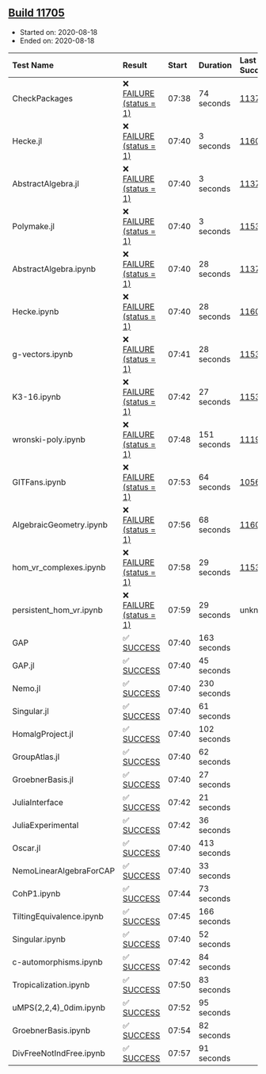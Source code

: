 ## [Build 11705](https://oscarci.mathematik.uni-kl.de/job/oscar/11705/)

* Started on: 2020-08-18
* Ended on: 2020-08-18

| Test Name    | Result | Start | Duration | Last Success | First Failure |
|:-------------|:-------|:------|:---------|:-------------|:--------------|
| CheckPackages | ❌ [FAILURE (status = 1)](https://oscarci.mathematik.uni-kl.de/job/oscar/11705/artifact/logs/build-11705/CheckPackages.log) | 07:38 | 74 seconds | [11376](https://oscarci.mathematik.uni-kl.de/job/oscar/11376/) | [11377](https://oscarci.mathematik.uni-kl.de/job/oscar/11377/) |
| Hecke.jl | ❌ [FAILURE (status = 1)](https://oscarci.mathematik.uni-kl.de/job/oscar/11705/artifact/logs/build-11705/Hecke.jl.log) | 07:40 | 3 seconds | [11602](https://oscarci.mathematik.uni-kl.de/job/oscar/11602/) | [11603](https://oscarci.mathematik.uni-kl.de/job/oscar/11603/) |
| AbstractAlgebra.jl | ❌ [FAILURE (status = 1)](https://oscarci.mathematik.uni-kl.de/job/oscar/11705/artifact/logs/build-11705/AbstractAlgebra.jl.log) | 07:40 | 3 seconds | [11376](https://oscarci.mathematik.uni-kl.de/job/oscar/11376/) | [11377](https://oscarci.mathematik.uni-kl.de/job/oscar/11377/) |
| Polymake.jl | ❌ [FAILURE (status = 1)](https://oscarci.mathematik.uni-kl.de/job/oscar/11705/artifact/logs/build-11705/Polymake.jl.log) | 07:40 | 3 seconds | [11532](https://oscarci.mathematik.uni-kl.de/job/oscar/11532/) | [11533](https://oscarci.mathematik.uni-kl.de/job/oscar/11533/) |
| AbstractAlgebra.ipynb | ❌ [FAILURE (status = 1)](https://oscarci.mathematik.uni-kl.de/job/oscar/11705/artifact/logs/build-11705/AbstractAlgebra.ipynb.log) | 07:40 | 28 seconds | [11376](https://oscarci.mathematik.uni-kl.de/job/oscar/11376/) | [11377](https://oscarci.mathematik.uni-kl.de/job/oscar/11377/) |
| Hecke.ipynb | ❌ [FAILURE (status = 1)](https://oscarci.mathematik.uni-kl.de/job/oscar/11705/artifact/logs/build-11705/Hecke.ipynb.log) | 07:40 | 28 seconds | [11602](https://oscarci.mathematik.uni-kl.de/job/oscar/11602/) | [11603](https://oscarci.mathematik.uni-kl.de/job/oscar/11603/) |
| g-vectors.ipynb | ❌ [FAILURE (status = 1)](https://oscarci.mathematik.uni-kl.de/job/oscar/11705/artifact/logs/build-11705/g-vectors.ipynb.log) | 07:41 | 28 seconds | [11532](https://oscarci.mathematik.uni-kl.de/job/oscar/11532/) | [11533](https://oscarci.mathematik.uni-kl.de/job/oscar/11533/) |
| K3-16.ipynb | ❌ [FAILURE (status = 1)](https://oscarci.mathematik.uni-kl.de/job/oscar/11705/artifact/logs/build-11705/K3-16.ipynb.log) | 07:42 | 27 seconds | [11532](https://oscarci.mathematik.uni-kl.de/job/oscar/11532/) | [11533](https://oscarci.mathematik.uni-kl.de/job/oscar/11533/) |
| wronski-poly.ipynb | ❌ [FAILURE (status = 1)](https://oscarci.mathematik.uni-kl.de/job/oscar/11705/artifact/logs/build-11705/wronski-poly.ipynb.log) | 07:48 | 151 seconds | [11192](https://oscarci.mathematik.uni-kl.de/job/oscar/11192/) | [11193](https://oscarci.mathematik.uni-kl.de/job/oscar/11193/) |
| GITFans.ipynb | ❌ [FAILURE (status = 1)](https://oscarci.mathematik.uni-kl.de/job/oscar/11705/artifact/logs/build-11705/GITFans.ipynb.log) | 07:53 | 64 seconds | [10566](https://oscarci.mathematik.uni-kl.de/job/oscar/10566/) | [10567](https://oscarci.mathematik.uni-kl.de/job/oscar/10567/) |
| AlgebraicGeometry.ipynb | ❌ [FAILURE (status = 1)](https://oscarci.mathematik.uni-kl.de/job/oscar/11705/artifact/logs/build-11705/AlgebraicGeometry.ipynb.log) | 07:56 | 68 seconds | [11602](https://oscarci.mathematik.uni-kl.de/job/oscar/11602/) | [11603](https://oscarci.mathematik.uni-kl.de/job/oscar/11603/) |
| hom_vr_complexes.ipynb | ❌ [FAILURE (status = 1)](https://oscarci.mathematik.uni-kl.de/job/oscar/11705/artifact/logs/build-11705/hom_vr_complexes.ipynb.log) | 07:58 | 29 seconds | [11532](https://oscarci.mathematik.uni-kl.de/job/oscar/11532/) | [11533](https://oscarci.mathematik.uni-kl.de/job/oscar/11533/) |
| persistent_hom_vr.ipynb | ❌ [FAILURE (status = 1)](https://oscarci.mathematik.uni-kl.de/job/oscar/11705/artifact/logs/build-11705/persistent_hom_vr.ipynb.log) | 07:59 | 29 seconds | unknown | unknown |
| GAP | ✅ [SUCCESS](https://oscarci.mathematik.uni-kl.de/job/oscar/11705/artifact/logs/build-11705/GAP.log) | 07:40 | 163 seconds |  |  |
| GAP.jl | ✅ [SUCCESS](https://oscarci.mathematik.uni-kl.de/job/oscar/11705/artifact/logs/build-11705/GAP.jl.log) | 07:40 | 45 seconds |  |  |
| Nemo.jl | ✅ [SUCCESS](https://oscarci.mathematik.uni-kl.de/job/oscar/11705/artifact/logs/build-11705/Nemo.jl.log) | 07:40 | 230 seconds |  |  |
| Singular.jl | ✅ [SUCCESS](https://oscarci.mathematik.uni-kl.de/job/oscar/11705/artifact/logs/build-11705/Singular.jl.log) | 07:40 | 61 seconds |  |  |
| HomalgProject.jl | ✅ [SUCCESS](https://oscarci.mathematik.uni-kl.de/job/oscar/11705/artifact/logs/build-11705/HomalgProject.jl.log) | 07:40 | 102 seconds |  |  |
| GroupAtlas.jl | ✅ [SUCCESS](https://oscarci.mathematik.uni-kl.de/job/oscar/11705/artifact/logs/build-11705/GroupAtlas.jl.log) | 07:40 | 62 seconds |  |  |
| GroebnerBasis.jl | ✅ [SUCCESS](https://oscarci.mathematik.uni-kl.de/job/oscar/11705/artifact/logs/build-11705/GroebnerBasis.jl.log) | 07:40 | 27 seconds |  |  |
| JuliaInterface | ✅ [SUCCESS](https://oscarci.mathematik.uni-kl.de/job/oscar/11705/artifact/logs/build-11705/JuliaInterface.log) | 07:42 | 21 seconds |  |  |
| JuliaExperimental | ✅ [SUCCESS](https://oscarci.mathematik.uni-kl.de/job/oscar/11705/artifact/logs/build-11705/JuliaExperimental.log) | 07:42 | 36 seconds |  |  |
| Oscar.jl | ✅ [SUCCESS](https://oscarci.mathematik.uni-kl.de/job/oscar/11705/artifact/logs/build-11705/Oscar.jl.log) | 07:40 | 413 seconds |  |  |
| NemoLinearAlgebraForCAP | ✅ [SUCCESS](https://oscarci.mathematik.uni-kl.de/job/oscar/11705/artifact/logs/build-11705/NemoLinearAlgebraForCAP.log) | 07:40 | 33 seconds |  |  |
| CohP1.ipynb | ✅ [SUCCESS](https://oscarci.mathematik.uni-kl.de/job/oscar/11705/artifact/logs/build-11705/CohP1.ipynb.log) | 07:44 | 73 seconds |  |  |
| TiltingEquivalence.ipynb | ✅ [SUCCESS](https://oscarci.mathematik.uni-kl.de/job/oscar/11705/artifact/logs/build-11705/TiltingEquivalence.ipynb.log) | 07:45 | 166 seconds |  |  |
| Singular.ipynb | ✅ [SUCCESS](https://oscarci.mathematik.uni-kl.de/job/oscar/11705/artifact/logs/build-11705/Singular.ipynb.log) | 07:40 | 52 seconds |  |  |
| c-automorphisms.ipynb | ✅ [SUCCESS](https://oscarci.mathematik.uni-kl.de/job/oscar/11705/artifact/logs/build-11705/c-automorphisms.ipynb.log) | 07:42 | 84 seconds |  |  |
| Tropicalization.ipynb | ✅ [SUCCESS](https://oscarci.mathematik.uni-kl.de/job/oscar/11705/artifact/logs/build-11705/Tropicalization.ipynb.log) | 07:50 | 83 seconds |  |  |
| uMPS(2,2,4)_0dim.ipynb | ✅ [SUCCESS](https://oscarci.mathematik.uni-kl.de/job/oscar/11705/artifact/logs/build-11705/uMPS-2-2-4-_0dim.ipynb.log) | 07:52 | 95 seconds |  |  |
| GroebnerBasis.ipynb | ✅ [SUCCESS](https://oscarci.mathematik.uni-kl.de/job/oscar/11705/artifact/logs/build-11705/GroebnerBasis.ipynb.log) | 07:54 | 82 seconds |  |  |
| DivFreeNotIndFree.ipynb | ✅ [SUCCESS](https://oscarci.mathematik.uni-kl.de/job/oscar/11705/artifact/logs/build-11705/DivFreeNotIndFree.ipynb.log) | 07:57 | 91 seconds |  |  |
